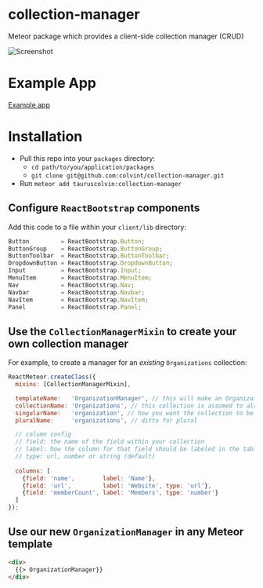 # collection-manager
Meteor package which provides a client-side collection manager (CRUD)

![Screenshot](https://dl.dropboxusercontent.com/s/zen9ueyf0g39tkc/2015-08-17%20at%202.02%20AM%202x.png)

# Example App
[Example app](https://github.com/colvint/collection-manager-example)

# Installation

- Pull this repo into your `packages` directory:
  - `cd path/to/you/application/packages`
  - `git clone git@github.com:colvint/collection-manager.git`
- Run `meteor add tauruscolvin:collection-manager`

## Configure `ReactBootstrap` components

Add this code to a file within your `client/lib` directory:

```javascript
Button         = ReactBootstrap.Button;
ButtonGroup    = ReactBootstrap.ButtonGroup;
ButtonToolbar  = ReactBootstrap.ButtonToolbar;
DropdownButton = ReactBootstrap.DropdownButton;
Input          = ReactBootstrap.Input;
MenuItem       = ReactBootstrap.MenuItem;
Nav            = ReactBootstrap.Nav;
Navbar         = ReactBootstrap.Navbar;
NavItem        = ReactBootstrap.NavItem;
Panel          = ReactBootstrap.Panel;
```

## Use the `CollectionManagerMixin` to create your own collection manager

For example, to create a manager for an *existing* `Organizations` collection:

```javascript
ReactMeteor.createClass({
  mixins: [CollectionManagerMixin],

  templateName:   'OrganizationManager', // this will make an OrganizationsDataGrid template
  collectionName: 'Organizations', // this collection is assumed to already exist
  singularName:   'organization', // how you want the collection to be referred to in the singular
  pluralName:     'organizations', // ditto for plural

  // column config
  // field: the name of the field within your collection
  // label: how the column for that field should be labeled in the table
  // type: url, number or string (default)
  
  columns: [
    {field: 'name',        label: 'Name'},
    {field: 'url',         label: 'Website', type: 'url'},
    {field: 'memberCount', label: 'Members', type: 'number'}
  ]
});
```

## Use our new `OrganizationManager` in any Meteor template

```html
<div>
  {{> OrganizationManager}}
</div>
```
